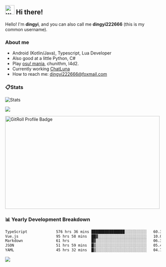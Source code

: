 ## <img alt="wave" src="https://raw.githubusercontent.com/MartinHeinz/MartinHeinz/master/wave.gif" width="30px"> Hi there!

Hello! I'm **dingyi**, and you can also call me **dingyi222666** (this is my common username).

### About me

- Android (Kotlin/Java), Typescript, Lua Developer
- Also good at a little Python, C#
- Play [osu! mania](https://osu.ppy.sh/users/29808669), chunithm, l4d2.
- Currently working [ChatLuna](https://github.com/ChatLunaLab)
- How to reach me: [dingyi222666@foxmail.com](mailto:dingyi222666@foxmail.com)

### 📋Stats

![Stats](https://github-readme-stats.vercel.app/api?username=dingyi222666&show_icons=true&icon_color=47A69E&title_color=47A69E&count_private=true)    

![](https://api.githubtrends.io/user/svg/dingyi222666/langs?time_range=one_year&include_private=True&loc_metric=changed&theme=classic)

<a href="https://gitroll.io/profile/uILsSgRUcbEP5MZt3W3atcIvOKBy1" target="_blank"><img  width='500px' height='300px' src="https://gitroll.io/api/badges/profiles/v1/uILsSgRUcbEP5MZt3W3atcIvOKBy1?theme=kawaiiCat" alt="GitRoll Profile Badge"/></a>

### 📊 Yearly Development Breakdown

<!--START_SECTION:waka-->

```txt
TypeScript             576 hrs 36 mins ███████████████░░░░░░░░░░   60.38 %
Vue.js                 95 hrs 58 mins  ██▓░░░░░░░░░░░░░░░░░░░░░░   10.05 %
Markdown               61 hrs          █▓░░░░░░░░░░░░░░░░░░░░░░░   06.39 %
JSON                   51 hrs 59 mins  █▒░░░░░░░░░░░░░░░░░░░░░░░   05.44 %
YAML                   45 hrs 32 mins  █▒░░░░░░░░░░░░░░░░░░░░░░░   04.77 %
```

<!--END_SECTION:waka-->

![](https://komarev.com/ghpvc/?username=dingyi222666)
